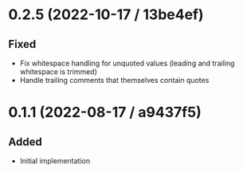 # 0.2.5 (2022-10-17 / 13be4ef)

## Fixed

- Fix whitespace handling for unquoted values (leading and trailing whitespace is trimmed)
- Handle trailing comments that themselves contain quotes

# 0.1.1 (2022-08-17 / a9437f5)

## Added

- Initial implementation